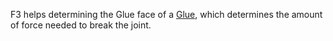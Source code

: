 F3 helps determining the Glue face of a [Glue](https://developer.roblox.com/en-us/api-reference/class/Glue), which determines the amount of force needed to break the joint.